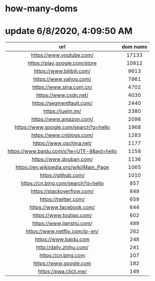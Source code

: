 # how-many-doms

# update 6/8/2020, 4:09:50 AM

url | dom nums
:-: | :-:
https://www.youtube.com/ | 17133
https://play.google.com/store | 10812
https://www.bilibili.com/ | 9613
https://www.yahoo.com/ | 7861
https://www.sina.com.cn/ | 4702
https://www.csdn.net/ | 4030
https://segmentfault.com/ | 2440
https://juejin.im/ | 2380
https://www.amazon.com/ | 2098
https://www.google.com/search?q=hello | 1968
https://www.cnblogs.com/ | 1283
https://www.oschina.net/ | 1177
https://www.baidu.com/s?ie=UTF-8&wd=hello | 1158
https://www.douban.com/ | 1136
https://en.wikipedia.org/wiki/Main_Page | 1065
https://github.com/ | 1010
https://cn.bing.com/search?q=hello | 857
https://stackoverflow.com/ | 849
https://twitter.com/ | 659
https://www.facebook.com/ | 644
https://www.toutiao.com/ | 602
https://www.jianshu.com/ | 489
https://www.netflix.com/jp-en/ | 262
https://www.baidu.com | 248
http://daily.zhihu.com/ | 241
https://cn.bing.com | 207
https://www.google.com | 182
https://pwa.clicli.me/ | 149
